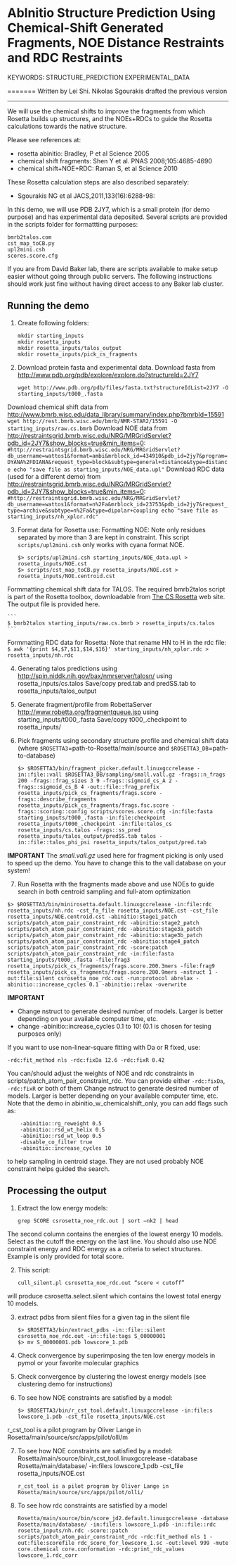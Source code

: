 AbInitio Structure Prediction Using Chemical-Shift Generated Fragments, NOE Distance Restraints and RDC Restraints
==================================================================================================================

KEYWORDS: STRUCTURE_PREDICTION EXPERIMENTAL_DATA

=======
Written by Lei Shi.
Nikolas Sgourakis drafted the previous version

---

We will use the chemical shifts to improve the fragments from which Rosetta builds up structures, and the NOEs+RDCs to guide the Rosetta calculations towards the native structure.

Please see references at:
* rosetta abinitio: Bradley, P et al Science 2005
* chemical shift fragments: Shen Y et al. PNAS 2008;105:4685-4690
* chemical shift+NOE+RDC: Raman S, et al Science 2010

These Rosetta calculation steps are also described separately:
* Sgourakis NG et al JACS,2011,133(16):6288-98:

In this demo, we will use PDB 2JY7, which is a small protein (for demo purpose) and has experimental data deposited. Several scripts are provided in the scripts folder for formattting purposes:

    bmrb2talos.com
    cst_map_toCB.py
    upl2mini.csh
    scores.score.cfg

If you are from David Baker lab, there are scripts available to make setup easier without going through public servers. The following instructions should work just fine without having direct access to any Baker lab cluster.

Running the demo
----------------
1. Create following folders:
    ```
    mkdir starting_inputs
    mkdir rosetta_inputs
    mkdir rosetta_inputs/talos_output
    mkdir rosetta_inputs/pick_cs_fragments
    ```

2. Download protein fasta and experimental data.
Download fasta from http://www.pdb.org/pdb/explore/explore.do?structureId=2JY7
    ```
    wget http://www.pdb.org/pdb/files/fasta.txt?structureIdList=2JY7 -O starting_inputs/t000_.fasta
    ```
Download chemical shift data from http://www.bmrb.wisc.edu/data_library/summary/index.php?bmrbId=15591
    ```
    wget http://rest.bmrb.wisc.edu/bmrb/NMR-STAR2/15591 -O starting_inputs/raw.cs.bmrb
    ```
Download NOE data from http://restraintsgrid.bmrb.wisc.edu/NRG/MRGridServlet?pdb_id=2JY7&show_blocks=true&min_items=0:
    ```
    #http://restraintsgrid.bmrb.wisc.edu/NRG/MRGridServlet?db_username=wattos1&format=ambi&mrblock_id=434910&pdb_id=2jy7&program=DYANA%2FDIANA&request_type=block&subtype=general+distance&type=distance
    echo "save file as starting_inputs/NOE_data.upl"
    ```
Download RDC data (used for a different demo) from http://restraintsgrid.bmrb.wisc.edu/NRG/MRGridServlet?pdb_id=2JY7&show_blocks=true&min_items=0:
    ```
    #http://restraintsgrid.bmrb.wisc.edu/NRG/MRGridServlet?db_username=wattos1&format=n%2Fa&mrblock_id=23753&pdb_id=2jy7&request_type=archive&subtype=n%2Fa&type=dipolar+coupling
    echo "save file as starting_inputs/nh_xplor.rdc"
    ```

3. Format data for Rosetta use:
Formatting NOE: Note only residues separated by more than 3 are kept in constraint.
This script `scripts/upl2mini.csh` only works with cyana format NOE.
    ```
    $> scripts/upl2mini.csh starting_inputs/NOE_data.upl > rosetta_inputs/NOE.cst
    $> scripts/cst_map_toCB.py rosetta_inputs/NOE.cst > rosetta_inputs/NOE.centroid.cst
    ```
Formmatting chemical shift data for TALOS. The required bmrb2talos script is part of the Rosetta toolbox, downloadable from [The CS Rosetta](http://csrosetta.chemistry.ucsc.edu/downloads/toolbox) web site. The output file is provided here.

    ```
    $ bmrb2talos starting_inputs/raw.cs.bmrb > rosetta_inputs/cs.talos
    ```
Formmatting RDC data for Rosetta:
Note that rename HN to H in the rdc file:
    ```
    $ awk '{print $4,$7,$11,$14,$16}' starting_inputs/nh_xplor.rdc > rosetta_inputs/nh.rdc
    ```

4. Generating talos predictions using http://spin.niddk.nih.gov/bax/nmrserver/talosn/ using rosetta_inputs/cs.talos
Save/copy pred.tab and predSS.tab to rosetta_inputs/talos_output

5. Generate fragment/profile from RobettaServer http://www.robetta.org/fragmentqueue.jsp using starting_inputs/t000_.fasta
Save/copy t000_.checkpoint to rosetta_inputs/

6. Pick fragments using secondary structure profile and chemical shift data (where `$ROSETTA3`=path-to-Rosetta/main/source and `$ROSETTA3_DB`=path-to-database)
    ```
    $> $ROSETTA3/bin/fragment_picker.default.linuxgccrelease -in::file::vall $ROSETTA3_DB/sampling/small.vall.gz -frags::n_frags 200 -frags::frag_sizes 3 9 -frags::sigmoid_cs_A 2 -frags::sigmoid_cs_B 4 -out::file::frag_prefix rosetta_inputs/pick_cs_fragments/frags.score -frags::describe_fragments rosetta_inputs/pick_cs_fragments/frags.fsc.score -frags::scoring::config scripts/scores.score.cfg -in:file:fasta starting_inputs/t000_.fasta -in:file:checkpoint rosetta_inputs/t000_.checkpoint -in:file:talos_cs rosetta_inputs/cs.talos -frags::ss_pred rosetta_inputs/talos_output/predSS.tab talos -in::file::talos_phi_psi rosetta_inputs/talos_output/pred.tab
    ```
**IMPORTANT**
The *small.vall.gz* used here for fragment picking is only used to speed up the demo. You have to change this to the vall database on your system!

7. Run Rosetta with the fragments made above and use NOEs to guide search in both centroid sampling and full-atom optimization
```
$> $ROSETTA3/bin/minirosetta.default.linuxgccrelease -in:file:rdc rosetta_inputs/nh.rdc -cst_fa_file rosetta_inputs/NOE.cst -cst_file rosetta_inputs/NOE.centroid.cst -abinitio:stage1_patch scripts/patch_atom_pair_constraint_rdc -abinitio:stage2_patch scripts/patch_atom_pair_constraint_rdc -abinitio:stage3a_patch scripts/patch_atom_pair_constraint_rdc -abinitio:stage3b_patch scripts/patch_atom_pair_constraint_rdc -abinitio:stage4_patch scripts/patch_atom_pair_constraint_rdc -score:patch scripts/patch_atom_pair_constraint_rdc -in:file:fasta starting_inputs/t000_.fasta -file:frag3 rosetta_inputs/pick_cs_fragments/frags.score.200.3mers -file:frag9 rosetta_inputs/pick_cs_fragments/frags.score.200.9mers -nstruct 1 -out:file:silent csrosetta_noe_rdc.out -run:protocol abrelax -abinitio::increase_cycles 0.1 -abinitio::relax -overwrite
```

**IMPORTANT**
* Change nstruct to generate desired number of models. Larger is better depending on your available computer time, etc.
* change -abinitio::increase_cycles 0.1 to 10! (0.1 is chosen for tesing purposes only)


If you want to use non-linear-square fitting with Da or R fixed, use:
```
-rdc:fit_method nls -rdc:fixDa 12.6 -rdc:fixR 0.42
```
You can/should adjust the weights of NOE and rdc constraints in scripts/patch_atom_pair_constraint_rdc.
You can provide either `-rdc:fixDa`, `-rdc:fixR` or both of them
Change nstruct to generate desired number of models. Larger is better depending on your available computer time, etc.
Note that the demo in abinitio_w_chemicalshift_only, you can add flags such as:
```
    -abinitio::rg_reweight 0.5
    -abinitio::rsd_wt_helix 0.5
    -abinitio::rsd_wt_loop 0.5
    -disable_co_filter true
    -abinitio::increase_cycles 10
```
to help sampling in centroid stage.
They are not used probably NOE constraint helps guided the search.

Processing the output
---------------------
1. Extract the low energy models:
    ```
    grep SCORE csrosetta_noe_rdc.out | sort –nk2 | head
    ```
The second column contains the energies of the lowest energy 10 models.
Select as the cutoff the energy on the last line.
You should also use NOE constraint energy and RDC energy as a criteria to select structures.
Example is only provided for total score.

2. This script:
    ```
    cull_silent.pl csrosetta_noe_rdc.out “score < cutoff”
    ```
will produce csrosetta.select.silent which contains the lowest total energy 10 models.

3. extract pdbs from silent files for a given tag in the silent file
    ```
    $> $ROSETTA3/bin/extract_pdbs -in::file::silent csrosetta_noe_rdc.out -in::file:tags S_00000001
    $> mv S_00000001.pdb lowscore_1.pdb
    ```

4. Check convergence by superimposing the ten low energy models in pymol or your favorite molecular graphics

5. Check convergence by clustering the lowest energy models (see clustering demo for instructions)

6. To see how NOE constraints are satisfied by a model:
    ```
    $> $ROSETTA3/bin/r_cst_tool.default.linuxgccrelease -in:file:s lowscore_1.pdb -cst_file rosetta_inputs/NOE.cst
   ```
r_cst_tool is a pilot program by Oliver Lange in Rosetta/main/source/src/apps/pilot/olli/m

7. To see how NOE constraints are satisfied by a model:
Rosetta/main/source/bin/r_cst_tool.linuxgccrelease -database Rosetta/main/database/ -in:file:s lowscore_1.pdb -cst_file rosetta_inputs/NOE.cst
    ```
    r_cst_tool is a pilot program by Oliver Lange in Rosetta/main/source/src/apps/pilot/olli/
    ```

8. To see how rdc constraints are satisfied by a model
    ```
    Rosetta/main/source/bin/score_jd2.default.linuxgccrelease -database Rosetta/main/database/ -in:file:s lowscore_1.pdb -in::file::rdc rosetta_inputs/nh.rdc -score::patch scripts/patch_atom_pair_constraint_rdc -rdc:fit_method nls 1 -out:file:scorefile rdc_score_for_lowscore_1.sc -out:level 999 -mute core.chemical core.conformation -rdc:print_rdc_values lowscore_1.rdc_corr
    ```
